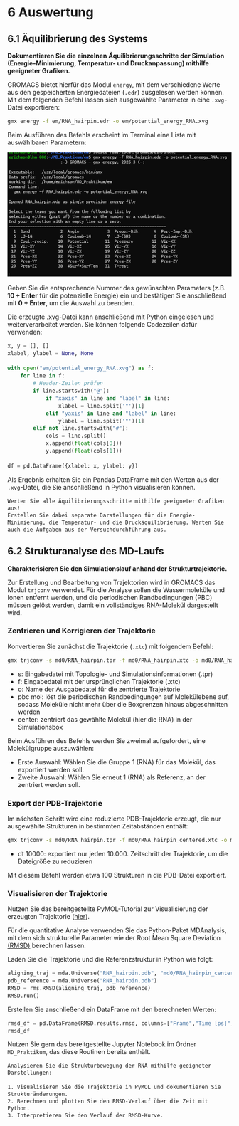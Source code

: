 # 6 Auswertung

## 6.1 Äquilibrierung des Systems

**Dokumentieren Sie die einzelnen Äquilibrierungsschritte der Simulation (Energie-Minimierung, Temperatur- und
Druckanpassung) mithilfe geeigneter Grafiken.**

GROMACS bietet hierfür das Modul `energy`, mit dem verschiedene Werte aus den gespeicherten Energiedateien (`.edr`)
ausgelesen werden können.  
Mit dem folgenden Befehl lassen sich ausgewählte Parameter in eine `.xvg`-Datei exportieren:

```bash
gmx energy -f em/RNA_hairpin.edr -o em/potential_energy_RNA.xvg
```

Beim Ausführen des Befehls erscheint im Terminal eine Liste mit auswählbaren Parametern:

![edr_options](Bilder/auswahl_gmx_energy.png)

Geben Sie die entsprechende Nummer des gewünschten Parameters (z.B. **10 + Enter** für die potenzielle Energie) ein und
bestätigen
Sie anschließend mit **0 + Enter**, um die Auswahl zu beenden.

Die erzeugte .xvg-Datei kann anschließend mit Python eingelesen und weiterverarbeitet werden.
Sie können folgende Codezeilen dafür verwenden:

```python 
x, y = [], []
xlabel, ylabel = None, None

with open("em/potential_energy_RNA.xvg") as f:
    for line in f:
        # Header-Zeilen prüfen
        if line.startswith("@"):
            if "xaxis" in line and "label" in line:
                xlabel = line.split('"')[1]
            elif "yaxis" in line and "label" in line:
                ylabel = line.split('"')[1]
        elif not line.startswith("#"):
            cols = line.split()
            x.append(float(cols[0]))
            y.append(float(cols[1]))

df = pd.DataFrame({xlabel: x, ylabel: y})

```

Als Ergebnis erhalten Sie ein Pandas DataFrame mit den Werten aus der `.xvg`-Datei, die Sie anschließend in Python
visualisieren können.

```{admonition} Aufgabe
Werten Sie alle Äquilibrierungsschritte mithilfe geeigneter Grafiken aus!
Erstellen Sie dabei separate Darstellungen für die Energie-Minimierung, die Temperatur- und die Druckäquilibrierung. Werten Sie auch die Aufgaben aus der Versuchdurchführung aus.
``` 

## 6.2 Strukturanalyse des MD-Laufs

**Charakterisieren Sie den Simulationslauf anhand der Strukturtrajektorie.**

Zur Erstellung und Bearbeitung von Trajektorien wird in GROMACS das Modul `trjconv` verwendet.
Für die Analyse sollen die Wassermoleküle und Ionen entfernt werden, und die periodischen Randbedingungen (PBC) müssen
gelöst werden, damit ein vollständiges RNA-Molekül dargestellt wird.

### Zentrieren und Korrigieren der Trajektorie

Konvertieren Sie zunächst die Trajektorie (`.xtc`) mit folgendem Befehl:

```bash
gmx trjconv -s md0/RNA_hairpin.tpr -f md0/RNA_hairpin.xtc -o md0/RNA_hairpin_centered.xtc -pbc mol -center
```

- s: Eingabedatei mit Topologie- und Simulationsinformationen (.tpr)
- f: Eingabedatei mit der ursprünglichen Trajektorie (.xtc)
- o: Name der Ausgabedatei für die zentrierte Trajektorie
- pbc mol: löst die periodischen Randbedingungen auf Molekülebene auf, sodass Moleküle nicht mehr über die Boxgrenzen
  hinaus abgeschnitten werden
- center: zentriert das gewählte Molekül (hier die RNA) in der Simulationsbox

Beim Ausführen des Befehls werden Sie zweimal aufgefordert, eine Molekülgruppe auszuwählen:

- Erste Auswahl: Wählen Sie die Gruppe 1 (RNA) für das Molekül, das exportiert werden soll.
- Zweite Auswahl: Wählen Sie erneut 1 (RNA) als Referenz, an der zentriert werden soll.

### Export der PDB-Trajektorie

Im nächsten Schritt wird eine reduzierte PDB-Trajektorie erzeugt, die nur ausgewählte Strukturen in bestimmten
Zeitabständen enthält:

```bash
gmx trjconv -s md0/RNA_hairpin.tpr -f md0/RNA_hairpin_centered.xtc -o md0/RNA_hairpin_trajectory.pdb -dt 10000
```

- dt 10000: exportiert nur jeden 10.000. Zeitschritt der Trajektorie, um die Dateigröße zu reduzieren

Mit diesem Befehl werden etwa 100 Strukturen in die PDB-Datei exportiert.

### Visualisieren der Trajektorie

Nutzen Sie das bereitgestellte PyMOL-Tutorial zur Visualisierung der erzeugten Trajektorie ([hier](#pymol_tutorial)).  

Für die quantitative Analyse verwenden Sie das Python-Paket MDAnalysis, mit dem sich strukturelle Parameter wie der Root Mean Square Deviation <a href="https://en.wikipedia.org/wiki/Root_mean_square_deviation" target="_blank">(RMSD)</a> berechnen lassen.  

Laden Sie die Trajektorie und die Referenzstruktur in Python wie folgt: 

```python
aligning_traj = mda.Universe("RNA_hairpin.pdb", "md0/RNA_hairpin_centered.xtc")
pdb_reference = mda.Universe("RNA_hairpin.pdb")
RMSD = rms.RMSD(aligning_traj, pdb_reference)
RMSD.run()
``` 
Erstellen Sie anschließend ein DataFrame mit den berechneten Werten:
```python
rmsd_df = pd.DataFrame(RMSD.results.rmsd, columns=["Frame","Time [ps]","RMSD"])
rmsd_df
```

Nutzen Sie gern das bereitgestellte Jupyter Notebook im Ordner `MD_Praktikum`, das diese Routinen bereits enthält.

```{admonition} Aufgabe
Analysieren Sie die Strukturbewegung der RNA mithilfe geeigneter Darstellungen:

1. Visualisieren Sie die Trajektorie in PyMOL und dokumentieren Sie Strukturänderungen.
2. Berechnen und plotten Sie den RMSD-Verlauf über die Zeit mit Python.
3. Interpretieren Sie den Verlauf der RMSD-Kurve.
```







